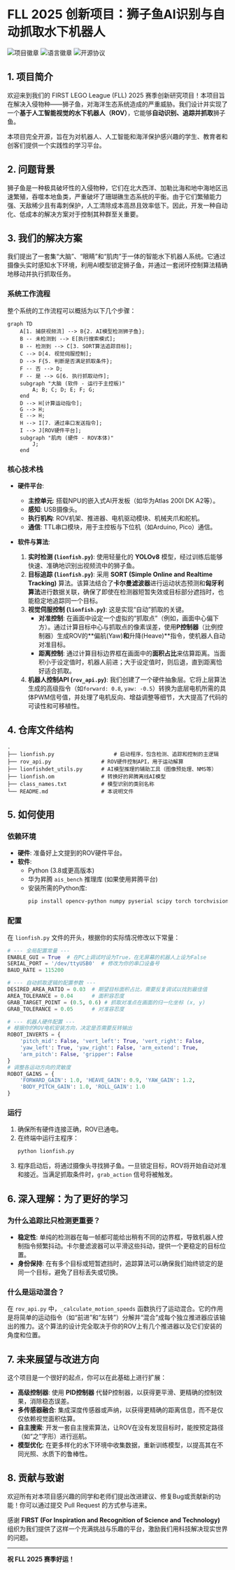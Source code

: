 # FLL 2025 创新项目：狮子鱼AI识别与自动抓取水下机器人

![项目徽章](https://img.shields.io/badge/FLL%202025-Innovation%20Project-blue) ![语言徽章](https://img.shields.io/badge/Python-3.8%2B-green) ![开源协议](https://img.shields.io/badge/License-MIT-orange)

## 1. 项目简介

欢迎来到我们的 FIRST LEGO League (FLL) 2025 赛季创新研究项目！本项目旨在解决入侵物种——狮子鱼，对海洋生态系统造成的严重威胁。我们设计并实现了一个**基于人工智能视觉的水下机器人（ROV）**，它能够**自动识别、追踪并抓取**狮子鱼。

本项目完全开源，旨在为对机器人、人工智能和海洋保护感兴趣的学生、教育者和创客们提供一个实践性的学习平台。

## 2. 问题背景

狮子鱼是一种极具破坏性的入侵物种，它们在北大西洋、加勒比海和地中海地区迅速繁殖，吞噬本地鱼类，严重破坏了珊瑚礁生态系统的平衡。由于它们繁殖能力强、天敌稀少且有毒刺保护，人工清除成本高昂且效率低下。因此，开发一种自动化、低成本的解决方案对于控制其种群至关重要。

## 3. 我们的解决方案

我们提出了一套集“大脑”、“眼睛”和“肌肉”于一体的智能水下机器人系统。它通过摄像头实时感知水下环境，利用AI模型锁定狮子鱼，并通过一套闭环控制算法精确地移动并执行抓取任务。

### 系统工作流程

整个系统的工作流程可以概括为以下几个步骤：

```mermaid
graph TD
    A[1. 捕获视频流] --> B{2. AI模型检测狮子鱼};
    B -- 未检测到 --> E[执行搜索模式];
    B -- 检测到 --> C[3. SORT算法追踪目标];
    C --> D[4. 视觉伺服控制];
    D --> F{5. 判断是否满足抓取条件};
    F -- 否 --> D;
    F -- 是 --> G[6. 执行抓取动作];
    subgraph "大脑 (软件 - 运行于主控板)"
        A; B; C; D; E; F; G;
    end
    D --> H[计算运动指令];
    G --> H;
    E --> H;
    H --> I[7. 通过串口发送指令];
    I --> J[ROV硬件平台];
    subgraph "肌肉 (硬件 - ROV本体)"
        J;
    end
```

### 核心技术栈

*   **硬件平台**:
    *   **主控单元**: 搭载NPU的嵌入式AI开发板（如华为Atlas 200I DK A2等）。
    *   **感知**: USB摄像头。
    *   **执行机构**: ROV机架、推进器、电机驱动模块、机械夹爪和舵机。
    *   **通信**: TTL串口模块，用于主控板与下位机（如Arduino, Pico）通信。

*   **软件与算法**:
    1.  **实时检测 (`lionfish.py`)**: 使用轻量化的 **YOLOv8** 模型，经过训练后能够快速、准确地识别出视频流中的狮子鱼。
    2.  **目标追踪 (`lionfish.py`)**: 采用 **SORT (Simple Online and Realtime Tracking)** 算法。该算法结合了**卡尔曼滤波器**进行运动状态预测和**匈牙利算法**进行数据关联，确保了即使在检测器短暂失效或目标部分遮挡时，也能稳定地追踪同一个目标。
    3.  **视觉伺服控制 (`lionfish.py`)**: 这是实现“自动”抓取的关键。
        *   **对准控制**: 在画面中设定一个虚拟的“抓取点”（例如，画面中心偏下方）。通过计算目标中心与抓取点的像素误差，使用**P控制器**（比例控制器）生成ROV的**偏航(Yaw)**和**升降(Heave)**指令，使机器人自动对准目标。
        *   **距离控制**: 通过计算目标边界框在画面中的**面积占比**来估算距离。当面积小于设定值时，机器人前进；大于设定值时，则后退，直到距离恰好适合抓取。
    4.  **机器人控制API (`rov_api.py`)**: 我们创建了一个硬件抽象层。它将上层算法生成的高级指令（如`forward: 0.8`, `yaw: -0.5`）转换为底层电机所需的具体PWM信号值，并处理了电机反向、增益调整等细节，大大提高了代码的可读性和可移植性。

## 4. 仓库文件结构

```
.
├── lionfish.py                   # 启动程序，包含检测、追踪和控制的主逻辑
├── rov_api.py                # ROV硬件控制API，用于运动解算
├── lionfishdet_utils.py      # AI模型推理的辅助工具（图像预处理、NMS等）
├── lionfish.om               # 转换好的昇腾离线AI模型
├── class_names.txt           # 模型识别的类别名称
└── README.md                 # 本说明文件
```

## 5. 如何使用

### 依赖环境

*   **硬件**: 准备好上文提到的ROV硬件平台。
*   **软件**:
    *   Python (3.8或更高版本)
    *   华为昇腾 `ais_bench` 推理库 (如果使用昇腾平台)
    *   安装所需的Python库:
        ```bash
        pip install opencv-python numpy pyserial scipy torch torchvision
        ```

### 配置

在 `lionfish.py` 文件的开头，根据你的实际情况修改以下常量：

```python
# --- 全局配置常量 ---
ENABLE_GUI = True  # 在PC上调试时设为True，在无屏幕的机器人上设为False
SERIAL_PORT = '/dev/ttyUSB0'  # 修改为你的串口设备号
BAUD_RATE = 115200

# --- 自动抓取逻辑的配置参数 ---
DESIRED_AREA_RATIO = 0.03  # 期望目标面积占比，需要反复调试以找到最佳值
AREA_TOLERANCE = 0.04      # 面积容忍度
GRAB_TARGET_POINT = (0.5, 0.6) # 抓取对准点在画面的归一化坐标 (x, y)
GRAB_TOLERANCE = 0.05      # 对准容忍度

# --- 机器人硬件配置 ---
# 根据你的ROV电机安装方向，决定是否需要反转输出
ROBOT_INVERTS = {
    'pitch_mid': False, 'vert_left': True, 'vert_right': False,
    'yaw_left': True, 'yaw_right': False, 'arm_extend': True,
    'arm_pitch': False, 'gripper': False
}
# 调整各运动方向的灵敏度
ROBOT_GAINS = {
    'FORWARD_GAIN': 1.0, 'HEAVE_GAIN': 0.9, 'YAW_GAIN': 1.2,
    'BODY_PITCH_GAIN': 1.0, 'ROLL_GAIN': 1.0
}
```

### 运行

1.  确保所有硬件连接正确，ROV已通电。
2.  在终端中运行主程序：
    ```bash
    python lionfish.py
    ```
3.  程序启动后，将通过摄像头寻找狮子鱼。一旦锁定目标，ROV将开始自动对准和接近。当满足抓取条件时，`grab_action` 信号将被触发。

## 6. 深入理解：为了更好的学习

### 为什么追踪比只检测更重要？

*   **稳定性**: 单纯的检测器在每一帧都可能给出稍有不同的边界框，导致机器人控制指令频繁抖动。卡尔曼滤波器可以平滑这些抖动，提供一个更稳定的目标位置。
*   **身份保持**: 在有多个目标或短暂遮挡时，追踪算法可以确保我们始终锁定的是同一个目标，避免了目标丢失或切换。

### 什么是运动混合？

在 `rov_api.py` 中，`_calculate_motion_speeds` 函数执行了运动混合。它的作用是将简单的运动指令（如“前进”和“左转”）分解并“混合”成每个独立推进器应该输出的推力。这个算法的设计完全取决于你的ROV上有几个推进器以及它们安装的角度和位置。

## 7. 未来展望与改进方向

这个项目是一个很好的起点，你可以在此基础上进行扩展：

*   **高级控制器**: 使用 **PID控制器** 代替P控制器，以获得更平滑、更精确的控制效果，消除稳态误差。
*   **多传感器融合**: 集成深度传感器或声纳，以获得更精确的距离信息，而不是仅仅依赖视觉面积估算。
*   **自主搜索**: 开发一套自主搜索算法，让ROV在没有发现目标时，能按预定路径（如“之”字形）进行巡航。
*   **模型优化**: 在更多样化的水下环境中收集数据，重新训练模型，以提高其在不同光照、水质下的鲁棒性。

## 8. 贡献与致谢

欢迎所有对本项目感兴趣的同学和老师们提出改进建议、修复Bug或贡献新的功能！你可以通过提交 Pull Request 的方式参与进来。

感谢 **FIRST (For Inspiration and Recognition of Science and Technology)** 组织为我们提供了这样一个充满挑战与乐趣的平台，激励我们用科技解决现实世界的问题。

---
**祝 FLL 2025 赛季好运！**
